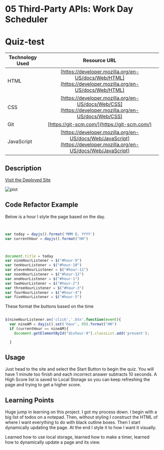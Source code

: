 # 05 Third-Party APIs: Work Day Scheduler
# Quiz-test

| Technology Used         | Resource URL           | 
| ------------- |:-------------:| 
| HTML    | [https://developer.mozilla.org/en-US/docs/Web/HTML](https://developer.mozilla.org/en-US/docs/Web/HTML) | 
| CSS     | [https://developer.mozilla.org/en-US/docs/Web/CSS](https://developer.mozilla.org/en-US/docs/Web/CSS)      |   
| Git | [https://git-scm.com/](https://git-scm.com/)     |    
| JavaScript | [https://developer.mozilla.org/en-US/docs/Web/JavaScript](https://developer.mozilla.org/en-US/docs/Web/JavaScript)     

## Description 

[Visit the Deployed Site](https://bdalberson.github.io/Quiz-test/)

![plot](./assets/Screen%20Shot%202023-04-02%20at%205.04.45%20PM.png)

## Code Refactor Example

Below is a hour I style the page based on the day.  

```javascript


var today = dayjs().format('MMM D, YYYY')
var currentHour = dayjs().format("HH")



document.title = today
var nineHourListener = $("#hour-9")
var tenHourListener = $("#hour-10")
var elevenHourListener = $("#hour-11")
var noonHourListener = $("#hour-12")
var oneHourListener = $("#hour-1")
var twoHourListener = $("#hour-2")
var threeHourListener = $("#hour-3")
var fourHourListener = $("#hour-4")
var fiveHourListener = $("#hour-5")


```

These format the buttons based on the time

```javascript

$(nineHourListener.on('click','.btn',function(event){
  var nineAM = dayjs().set('hour', 09).format("HH")
  if (currentHour == nineAM){
    document.getElementById("divhour-9").classList.add('present');

  }

```


## Usage 

Just head to the site and select the Start Button to begin the quiz.  You will have 1 minute too finish and each incorrect answer subtracts 10 seconds. A High Score list is saved to Local Storage so you can keep refreshing the page and trying to get a higher score. 

## Learning Points 


Huge jump in learning on this project.  I got my process down.  I begin with a big list of todos on a notepad.  Then, without styling I construct the HTML of where I want everything to do with black outline boxes.  Then I start dynamically updating the page. At the end I style it to how I want it visually.  

Learned how to use local storage, learned how to make a timer, learned how to dynamically update a page and its view. 

